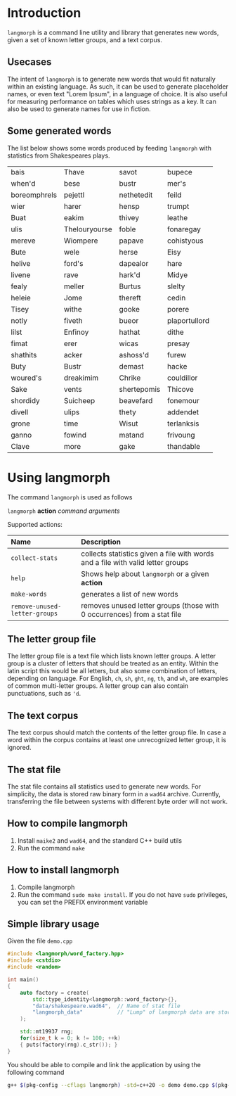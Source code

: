 # Introduction

`langmorph` is a command line utility and library that generates new words, given a set of known letter groups, and a text corpus.

## Usecases

The intent of `langmorph` is to generate new words that would fit naturally within an existing language. As such, it can be used to generate placeholder names, or even text "Lorem Ipsum", in a language of choice. It is also useful for measuring performance on tables which uses strings as a key. It can also be used to generate names for use in fiction.

## Some generated words

The list below shows some words produced by feeding `langmorph` with statistics from Shakespeares plays.

|                 |                   |                 |                |
| :---            | :---              | :---            | :---           |
| bais            | Thave             | savot           | bupece         |
| when'd          | bese              | bustr           | mer's          |
| boreomphrels    | pejettl           | nethetedit      | feild          |
| wier            | harer             | hensp           | trumpt         |
| Buat            | eakim             | thivey          | leathe         |
| ulis            | Thelouryourse     | foble           | fonaregay      |
| mereve          | Wiompere          | papave          | cohistyous     |
| Bute            | wele              | herse           | Eisy           |
| helive          | ford's            | dapealor        | hare           |
| livene          | rave              | hark'd          | Midye          |
| fealy           | meller            | Burtus          | slelty         |
| heleie          | Jome              | thereft         | cedin          |
| Tisey           | withe             | gooke           | porere         |
| notly           | fiveth            | bueor           | plaportullord  |
| lilst           | Enfinoy           | hathat          | dithe          |
| fimat           | erer              | wicas           | presay         |
| shathits        | acker             | ashoss'd        | furew          |
| Buty            | Bustr             | demast          | hacke          |
| woured's        | dreakimim         | Chrike          | couldillor     |
| Sake            | vents             | shertepomis     | Thicove        |
| shordidy        | Suicheep          | beavefard       | fonemour       |
| divell          | ulips             | thety           | addendet       |
| grone           | time              | Wisut           | terlanksis     |
| ganno           | fowind            | matand          | frivoung       |
| Clave           | more              | gake            | thandable      |

# Using langmorph

The command `langmorph` is used as follows

`langmorph` **action** *command arguments*

Supported actions:

| Name                          | Description                                                                     |
| :---                          | :---                                                                            |
| `collect-stats`               | collects statistics given a file with words and a file with valid letter groups |
| `help`                        | Shows help about `langmorph` or a given **action**                              |
| `make-words`                  | generates a list of new words                                                   |
| `remove-unused-letter-groups` | removes unused letter groups (those with 0 occurrences) from a stat file        |

## The letter group file

The letter group file is a text file which lists known letter groups. A letter group is a cluster of letters that should be treated as an entity. Within the latin script this would be all letters, but also some combination of letters, depending on language. For English, `ch`, `sh`, `ght`, `ng`, `th`, and `wh`, are examples of common multi-letter groups. A letter group can also contain punctuations, such as `'d`.

## The text corpus

The text corpus should match the contents of the letter group file. In case a word within the corpus contains at least one unrecognized letter group, it is ignored.

## The stat file

The stat file contains all statistics used to generate new words. For simplicity, the data is stored raw binary form in a `wad64` archive. Currently, transferring the file between systems with different byte order will not work.

## How to compile langmorph

1. Install `maike2` and `wad64`, and the standard C++ build utils
2. Run the command `make`

## How to install langmorph

1. Compile langmorph
2. Run the command `sudo make install`. If you do not have `sudo` privileges, you can set the PREFIX environment variable

## Simple library usage

Given the file `demo.cpp`

```c++
#include <langmorph/word_factory.hpp>
#include <cstdio>
#include <random>

int main()
{
	auto factory = create(
		std::type_identity<langmorph::word_factory>{},
		"data/shakespeare.wad64",  // Name of stat file
		"langmorph_data"           // "Lump" of langmorph data are stored in stats.wad64
	);

	std::mt19937 rng;
	for(size_t k = 0; k != 100; ++k)
	{ puts(factory(rng).c_str()); }
}
```

You should be able to compile and link the application by using the following command

```bash
g++ $(pkg-config --cflags langmorph) -std=c++20 -o demo demo.cpp $(pkg-config --libs langmorph)
```